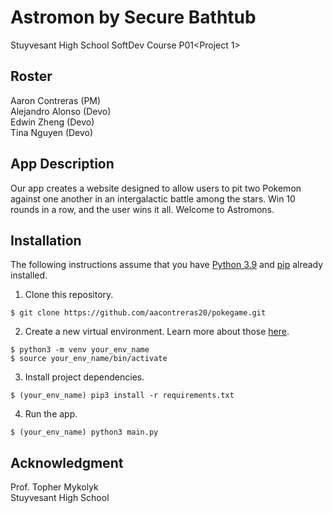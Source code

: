 # Astromon by Secure Bathtub
Stuyvesant High School SoftDev Course P01&lt;Project 1>

## Roster
Aaron Contreras (PM)<br>
Alejandro Alonso (Devo)<br>
Edwin Zheng (Devo)<br>
Tina Nguyen (Devo)

## App Description
Our app creates a website designed to allow users to pit two Pokemon against one another in an intergalactic battle among the stars. Win 10 rounds in a row, and the user wins it all. Welcome to Astromons.

## Installation
The following instructions assume that you have [Python 3.9](https://www.python.org/downloads/ "Download Python") and [pip](https://pip.pypa.io/en/stable/installation. "Install pip") already installed.

1. Clone this repository.

`$ git clone https://github.com/aacontreras20/pokegame.git`

2. Create a new virtual environment. Learn more about those [here](https://docs.python.org/3/tutorial/venv.html "Virtual Environments in Python").

`$ python3 -m venv your_env_name`<br>
`$ source your_env_name/bin/activate`

3. Install project dependencies.

`$ (your_env_name) pip3 install -r requirements.txt`

4. Run the app.

`$ (your_env_name) python3 main.py`


## Acknowledgment
Prof. Topher Mykolyk <br>
Stuyvesant High School
